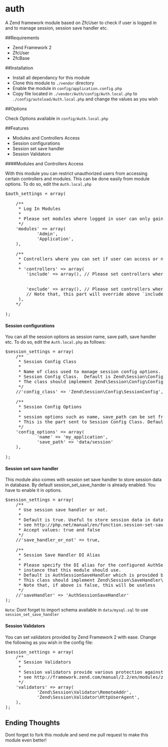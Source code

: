 auth
====

A Zend framework module based on ZfcUser to check if user is logged in and to manage session, session save handler etc.

##Requirements
* Zend Framework 2
* ZfcUser
* ZfcBase

##Installation
* Install all dependancy for this module
* Clone this module to `./vendor` directory
* Enable the module in `config/application.config.php`
* Copy file located in `./vendor/Auth/config/Auth.local.php` to `./config/autoload/Auth.local.php` and change the values as you wish

##Options

Check Options available in `config/Auth.local.php` 

 
##Features
* Modules and Controllers Access
* Session configurations
* Session set save handler
* Session Validators

####Modules and Controllers Access

With this module you can restrict unauthorized users from accessing certain controllers and modules. This can be done easily from module options. To do so, edit the `Auth.local.php`

<pre>
$auth_settings = array(

    /**
     * Log In Modules
     *
     * Please set modules where logged in user can only gain access
     */
    'modules' => array(
            'Admin',
            'Application',    
    ),

    /**
     * Controllers where you can set if user can access or not
     *
     * 'controllers' => array(
        'include' => array(), // Please set controllers where logged in user can only gain access


        'exclude' => array(), // Please set controllers where public user as well as logged in user can gain access
        // Note that, this part will override above `include` and `modules`
     ),
    */

);
</pre>

#### Session configurations

You can all the session options as session name, save path, save handler etc.
To do so, edit the `Auth.local.php` as follows:

<pre>
$session_settings = array(
    /**
     * Session Config Class
     *
     * Name of class used to manage session config options. Useful to create your own
     * Session Config Class.  Default is Zend\Session\Config\SessionConfig.
     * The class should implement Zend\Session\Config\ConfigInterface.
     */
    //'config_class' => 'Zend\Session\Config\SessionConfig',

    /**
     * Session Config Options
     *
     * session options such as name, save_path can be set from here
     * This is the part sent to Session Config Class. Default is empty array.
     */
    'config_options' => array(
            'name' => 'my_application',
            'save_path' => 'data/session'
    ),

);
</pre>

#### Session set save handler

This module also comes with session set save handler to store session data in database.
By default session_set_save_hander is already enabled. You have to enable it in options.

<pre>
$session_settings = array(
    /**
     * Use session save handler or not.
     * 
     * Default is true. Useful to store session data in database
     * see http://php.net/manual/en/function.session-set-save-handler.php
     * Accept values: true and false
     */
    //'save_handler_or_not' => true,

    /**
     * Session Save Handler DI Alias
     *
     * Please specify the DI alias for the configured AuthSessionSaveHandler
     * instance that this module should use.
     * Default is AuthSessionSaveHandler which is provided by this module.
     * This class should implement Zend\Session\SaveHandler\SaveHandlerInterface
     * Note that, if above is false, this will be useless
     */
    //'saveHandler' => 'AuthSessionSaveHandler'
);
</pre>

`Note`: Dont forget to import schema available in `data/mysql.sql` to use `session_set_save_handler`

#### Session Validators

You can set validators provided by Zend Framework 2 with ease.
Change the following as you wish in the config file:

<pre>
$session_settings = array(
    /**
     * Session Validators
     *
     * Session validators provide various protection against session hijacking.
     * see http://framework.zend.com/manual/2.2/en/modules/zend.session.validator.html for more details
     */
    'validators' => array(
            'Zend\Session\Validator\RemoteAddr',
            'Zend\Session\Validator\HttpUserAgent',    
    ),
);
</pre>


## Ending Thoughts

Dont forget to fork this module and send me pull request to make this module even better!
